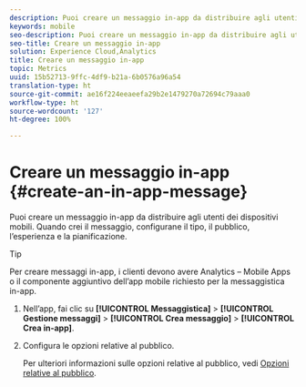 ```yaml
---
description: Puoi creare un messaggio in-app da distribuire agli utenti dei dispositivi mobili. Quando crei il messaggio, configurane il tipo, il pubblico, l’esperienza e la pianificazione.
keywords: mobile
seo-description: Puoi creare un messaggio in-app da distribuire agli utenti dei dispositivi mobili. Quando crei il messaggio, configurane il tipo, il pubblico, l’esperienza e la pianificazione.
seo-title: Creare un messaggio in-app
solution: Experience Cloud,Analytics
title: Creare un messaggio in-app
topic: Metrics
uuid: 15b52713-9ffc-4df9-b21a-6b0576a96a54
translation-type: ht
source-git-commit: ae16f224eeaeefa29b2e1479270a72694c79aaa0
workflow-type: ht
source-wordcount: '127'
ht-degree: 100%

---
```



# Creare un messaggio in-app {#create-an-in-app-message}

Puoi creare un messaggio in-app da distribuire agli utenti dei dispositivi mobili. Quando crei il messaggio, configurane il tipo, il pubblico, l’esperienza e la pianificazione.

>[!TIP]
>
>Per creare messaggi in-app, i clienti devono avere Analytics – Mobile Apps o il componente aggiuntivo dell’app mobile richiesto per la messaggistica in-app.

1. Nell’app, fai clic su **[!UICONTROL Messaggistica]** > **[!UICONTROL Gestione messaggi]** > **[!UICONTROL Crea messaggio]** > **[!UICONTROL Crea in-app]**.
1. Configura le opzioni relative al pubblico.

   Per ulteriori informazioni sulle opzioni relative al pubblico, vedi [Opzioni relative al pubblico](/help/using/in-app-messaging/t-in-app-message/c-audience-in-app-message.md).
